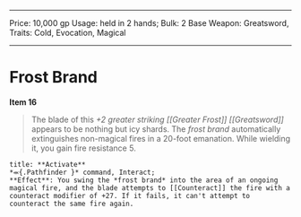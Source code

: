 
---
Price: 10,000 gp
Usage: held in 2 hands;
Bulk: 2
Base Weapon: Greatsword,
Traits: Cold, Evocation, Magical

---

# Frost Brand

**Item 16**

> The blade of this *+2 greater striking [[Greater Frost]] [[Greatsword]]* appears to be nothing but icy shards. The *frost brand* automatically extinguishes non-magical fires in a 20-foot emanation. While wielding it, you gain fire resistance 5.

```ad-embed-ability
title: **Activate**
*⬺{.Pathfinder }* command, Interact; 
**Effect**: You swing the *frost brand* into the area of an ongoing magical fire, and the blade attempts to [[Counteract]] the fire with a counteract modifier of +27. If it fails, it can't attempt to counteract the same fire again.

```
